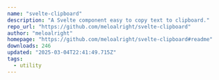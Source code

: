 ```yaml
---
name: "svelte-clipboard"
description: "A Svelte component easy to copy text to clipboard."
repo_url: "https://github.com/meloalright/svelte-clipboard"
author: "meloalright"
homepage: "https://github.com/meloalright/svelte-clipboard#readme"
downloads: 246
updated: "2025-03-04T22:41:49.715Z"
tags: 
  - utility
---
```

